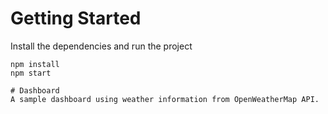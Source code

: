 # Getting Started

Install the dependencies and run the project

```
npm install
npm start

# Dashboard
A sample dashboard using weather information from OpenWeatherMap API.
```

